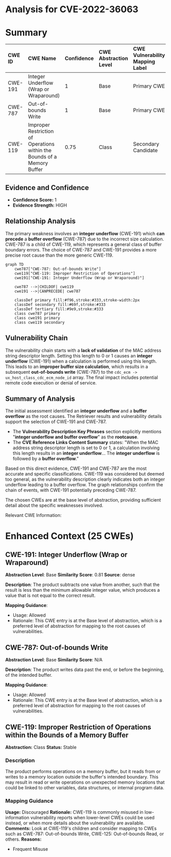 # Analysis for CVE-2022-36063

# Summary
| CWE ID    | CWE Name                                                                      | Confidence | CWE Abstraction Level | CWE Vulnerability Mapping Label | CWE-Vulnerability Mapping Notes |
| :---------- | :---------------------------------------------------------------------------- | :---------- | :---------------------- | :------------------------------ | :------------------------------ |
| CWE-191     | Integer Underflow (Wrap or Wraparound)                                        | 1         | Base                    | Primary CWE                   | Allowed                       |
| CWE-787     | Out-of-bounds Write                                                           | 1         | Base                    | Primary CWE                   | Allowed                       |
| CWE-119     | Improper Restriction of Operations within the Bounds of a Memory Buffer | 0.75      | Class                   | Secondary Candidate             | Discouraged                    |

## Evidence and Confidence

*   **Confidence Score:** 1
*   **Evidence Strength:** HIGH

## Relationship Analysis

The primary weakness involves an **integer underflow** (CWE-191) which **can precede** a **buffer overflow** (CWE-787) due to the incorrect size calculation. CWE-787 is a child of CWE-119, which represents a general class of buffer boundary errors. The choice of CWE-787 and CWE-191 provides a more precise root cause than the more generic CWE-119.

```mermaid
graph TD
    cwe787["CWE-787: Out-of-bounds Write"]
    cwe119["CWE-119: Improper Restriction of Operations"]
    cwe191["CWE-191: Integer Underflow (Wrap or Wraparound)"]
    
    cwe787 -->|CHILDOF| cwe119
    cwe191 -->|CANPRECEDE| cwe787
    
    classDef primary fill:#f96,stroke:#333,stroke-width:2px
    classDef secondary fill:#69f,stroke:#333
    classDef tertiary fill:#9e9,stroke:#333
    class cwe787 primary
    class cwe191 primary    
    class cwe119 secondary
```

## Vulnerability Chain

The vulnerability chain starts with a **lack of validation** of the MAC address string descriptor length. Setting this length to 0 or 1 causes an **integer underflow** (CWE-191) when a calculation is performed using this length. This leads to an **improper buffer size calculation**, which results in a subsequent **out-of-bounds write** (CWE-787) to the `cdc_ecm -> ux_host_class_cdc_ecm_node_id` array. The final impact includes potential remote code execution or denial of service.

## Summary of Analysis

The initial assessment identified an **integer underflow** and a **buffer overflow** as the root causes. The Retriever results and vulnerability details support the selection of CWE-191 and CWE-787.

-   The **Vulnerability Description Key Phrases** section explicitly mentions "**integer underflow and buffer overflow**" as the **rootcause**.
-   The **CVE Reference Links Content Summary** states: "When the MAC address string descriptor length is set to 0 or 1, a calculation involving this length results in an **integer underflow**... The **integer underflow** is followed by a **buffer overflow**."

Based on this direct evidence, CWE-191 and CWE-787 are the most accurate and specific classifications. CWE-119 was considered but deemed too general, as the vulnerability description clearly indicates both an integer underflow leading to a buffer overflow. The graph relationships confirm the chain of events, with CWE-191 potentially preceding CWE-787.

The chosen CWEs are at the base level of abstraction, providing sufficient detail about the specific weaknesses involved.

Relevant CWE Information:

# Enhanced Context (25 CWEs)

## CWE-191: Integer Underflow (Wrap or Wraparound)
**Abstraction Level**: Base
**Similarity Score**: 0.81
**Source**: dense

**Description**:
The product subtracts one value from another, such that the result is less than the minimum allowable integer value, which produces a value that is not equal to the correct result.

**Mapping Guidance**:
- Usage: Allowed
- Rationale: This CWE entry is at the Base level of abstraction, which is a preferred level of abstraction for mapping to the root causes of vulnerabilities.

## CWE-787: Out-of-bounds Write
**Abstraction Level**: Base
**Similarity Score**: N/A

**Description**:
The product writes data past the end, or before the beginning, of the intended buffer.

**Mapping Guidance**:
- Usage: Allowed
- Rationale: This CWE entry is at the Base level of abstraction, which is a preferred level of abstraction for mapping to the root causes of vulnerabilities.

## CWE-119: Improper Restriction of Operations within the Bounds of a Memory Buffer
**Abstraction:** Class
**Status:** Stable

### Description
The product performs operations on a memory buffer, but it reads from or writes to a memory location outside the buffer's intended boundary. This may result in read or write operations on unexpected memory locations that could be linked to other variables, data structures, or internal program data.

### Mapping Guidance
**Usage:** Discouraged
**Rationale:** CWE-119 is commonly misused in low-information vulnerability reports when lower-level CWEs could be used instead, or when more details about the vulnerability are available.
**Comments:** Look at CWE-119's children and consider mapping to CWEs such as CWE-787: Out-of-bounds Write, CWE-125: Out-of-bounds Read, or others.
**Reasons:**
- Frequent Misuse